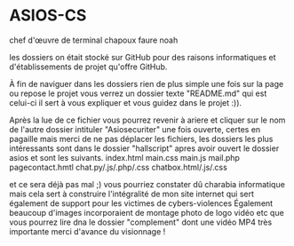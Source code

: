 # ASIOS-CS
chef d'œuvre de terminal chapoux faure noah 

les dossiers on était stocké sur GitHub pour des raisons informatiques et d'établissements de projet qu'offre GitHub.

À fin de naviguer dans les dossiers rien de plus simple une fois sur la page ou repose le projet vous verrez un dossier texte "README.md" qui est celui-ci il sert à vous expliquer et vous guidez dans le projet :)).

Après la lue de ce fichier vous pourrez revenir à ariere et cliquer sur le nom de l'autre dossier intituler "Asiosecuriter" une fois ouverte, certes en pagaille mais merci de ne pas déplacer les fichiers, 
les dossiers les plus intéressants sont dans le dossier "hallscript" apres avoir ouvert le dossier asios et sont les suivants.
index.html
main.css
main.js 
mail.php
pagecontact.hmtl
chat.py/.js/.php/.css
chatbox.html/.js/.css

et ce sera déjà pas mal ;) vous pourriez constater dû charabia informatique mais cela sert à construire l'intégralité de mon site internet qui sert également de support pour les victimes de cybers-violences 
Également beaucoup d'images incorporaient de montage photo de logo vidéo etc que vous pourrez lire dna le dossier "complement" dont une vidéo MP4 très importante merci d'avance du visionnage !


